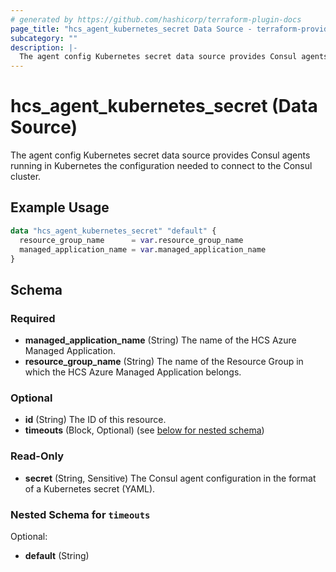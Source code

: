 ```yaml
---
# generated by https://github.com/hashicorp/terraform-plugin-docs
page_title: "hcs_agent_kubernetes_secret Data Source - terraform-provider-hcs"
subcategory: ""
description: |-
  The agent config Kubernetes secret data source provides Consul agents running in Kubernetes the configuration needed to connect to the Consul cluster.
---
```


# hcs_agent_kubernetes_secret (Data Source)

The agent config Kubernetes secret data source provides Consul agents running in Kubernetes the configuration needed to connect to the Consul cluster.

## Example Usage

```terraform
data "hcs_agent_kubernetes_secret" "default" {
  resource_group_name      = var.resource_group_name
  managed_application_name = var.managed_application_name
}
```

<!-- schema generated by tfplugindocs -->
## Schema

### Required

- **managed_application_name** (String) The name of the HCS Azure Managed Application.
- **resource_group_name** (String) The name of the Resource Group in which the HCS Azure Managed Application belongs.

### Optional

- **id** (String) The ID of this resource.
- **timeouts** (Block, Optional) (see [below for nested schema](#nestedblock--timeouts))

### Read-Only

- **secret** (String, Sensitive) The Consul agent configuration in the format of a Kubernetes secret (YAML).

<a id="nestedblock--timeouts"></a>
### Nested Schema for `timeouts`

Optional:

- **default** (String)


